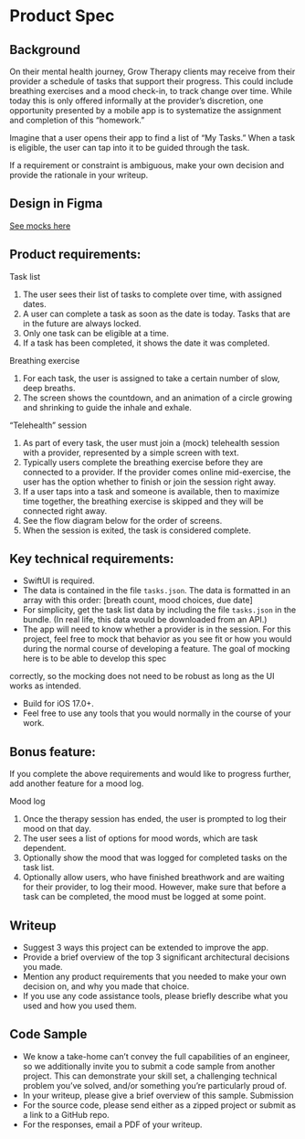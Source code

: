 # Product Spec
## Background
On their mental health journey, Grow Therapy clients may receive from their provider a schedule
of tasks that support their progress. This could include breathing exercises and a mood
check-in, to track change over time. While today this is only offered informally at the provider’s
discretion, one opportunity presented by a mobile app is to systematize the assignment and
completion of this “homework.”

Imagine that a user opens their app to find a list of “My Tasks.” When a task is eligible, the user
can tap into it to be guided through the task.

If a requirement or constraint is ambiguous, make your own decision and provide the rationale
in your writeup.

## Design in Figma
[See mocks here](https://www.figma.com/design/220P0VNt9TWBgAasijbiVx/Grow-Therapy-iOS-Take-Home-(Final)?node-id=49-624&t=8KBz5Dd5C7Ucx951-0)

## Product requirements:
Task list
1. The user sees their list of tasks to complete over time, with assigned dates.
2. A user can complete a task as soon as the date is today. Tasks that are in the
future are always locked.
3. Only one task can be eligible at a time.
4. If a task has been completed, it shows the date it was completed.

Breathing exercise
1. For each task, the user is assigned to take a certain number of slow, deep
breaths.
2. The screen shows the countdown, and an animation of a circle growing and
shrinking to guide the inhale and exhale.

“Telehealth” session
1. As part of every task, the user must join a (mock) telehealth session with a
provider, represented by a simple screen with text.
2. Typically users complete the breathing exercise before they are connected to a
provider. If the provider comes online mid-exercise, the user has the option
whether to finish or join the session right away.
3. If a user taps into a task and someone is available, then to maximize time
together, the breathing exercise is skipped and they will be connected right away.
4. See the flow diagram below for the order of screens.
5. When the session is exited, the task is considered complete.

## Key technical requirements:
- SwiftUI is required.
- The data is contained in the file `tasks.json`. The data is formatted in an array with this
order: [breath count, mood choices, due date]
- For simplicity, get the task list data by including the file `tasks.json` in the bundle. (In real
life, this data would be downloaded from an API.)
- The app will need to know whether a provider is in the session. For this project, feel free
to mock that behavior as you see fit or how you would during the normal course of
developing a feature. The goal of mocking here is to be able to develop this spec

correctly, so the mocking does not need to be robust as long as the UI works as
intended.
- Build for iOS 17.0+.
- Feel free to use any tools that you would normally in the course of your work.

## Bonus feature:
If you complete the above requirements and would like to progress further, add another feature
for a mood log.

Mood log
1. Once the therapy session has ended, the user is prompted to log their mood on
that day.
2. The user sees a list of options for mood words, which are task dependent.
3. Optionally show the mood that was logged for completed tasks on the task list.
4. Optionally allow users, who have finished breathwork and are waiting for their
provider, to log their mood. However, make sure that before a task can be
completed, the mood must be logged at some point.

## Writeup
- Suggest 3 ways this project can be extended to improve the app.
- Provide a brief overview of the top 3 significant architectural decisions you made.
- Mention any product requirements that you needed to make your own decision on, and
why you made that choice.
- If you use any code assistance tools, please briefly describe what you used and how you
used them.

## Code Sample
- We know a take-home can’t convey the full capabilities of an engineer, so we additionally
invite you to submit a code sample from another project. This can demonstrate your skill
set, a challenging technical problem you’ve solved, and/or something you’re particularly
proud of.
- In your writeup, please give a brief overview of this sample.
Submission
- For the source code, please send either as a zipped project or submit as a link to a
GitHub repo.
- For the responses, email a PDF of your writeup.
